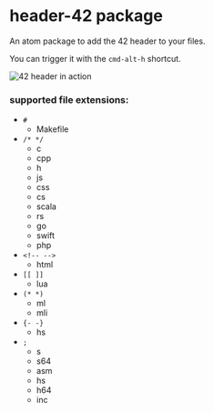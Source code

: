 # header-42 package

An atom package to add the 42 header to your files.

You can trigger it with the `cmd-alt-h` shortcut.

![42 header in action](http://i.imgur.com/xyGCPjm.png)

### supported file extensions:
- `#`
	- Makefile
- `/* */`
	- c
	- cpp
	- h
	- js
	- css
	- cs
	- scala
	- rs
	- go
	- swift
	- php
- `<!-- -->`
	- html
- `[[ ]]`
	- lua
- `(* *)`
	- ml
	- mli
- `{- -}`
	- hs
- `;`
	- s
	- s64
	- asm
	- hs
	- h64
	- inc
